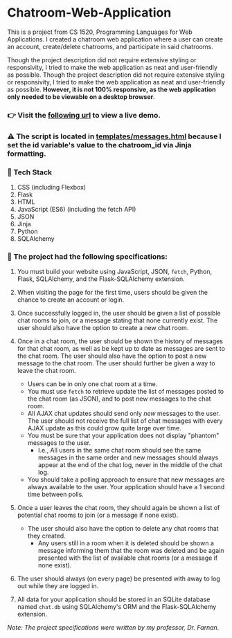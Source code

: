 # Chatroom-Web-Application

This is a project from CS 1520, Programming Languages for Web Applications. I created a chatroom web application where a user can create an account, create/delete chatrooms, and participate in said chatrooms. 

Though the project description did not require extensive styling or responsivity, I tried to make the web application as neat and user-friendly as possible. Though the project description did not require extensive styling or responsivity, I tried to make the web application as neat and user-friendly as possible. **However, it is not 100% responsive, as the web application only needed to be viewable on a desktop browser**.

### :point_right: Visit the [following url](http://valhos.pythonanywhere.com/) to view a live demo.

### :warning: The script is located in [templates/messages.html](https://github.com/val-l-hosler/Chatroom-Web-Application/blob/main/templates/messages.html) because I set the id variable's value to the chatroom_id via Jinja formatting.

### 🧰 Tech Stack 
1. CSS (including Flexbox)
2. Flask
3. HTML
4. JavaScript (ES6) (including the fetch API)
5. JSON
6. Jinja
7. Python
8. SQLAlchemy

### :memo: The project had the following specifications:

1. You must build your website using JavaScript, JSON, `fetch`, Python, Flask,
	SQLAlchemy, and the Flask-SQLAlchemy extension.

2. When visiting the page for the first time, users should be given the chance
	to create an account or login.

3. Once successfully logged in, the user should be given a list of possible
	chat rooms to join, or a message stating that none currently exist.  The
	user should also have the option to create a new chat room.

4. Once in a chat room, the user should be shown the history of messages for
	that chat room, as well as be kept up to date as messages are sent to the
	chat room. The user should also have the option to post a new message to
	the chat room. The user should further be given a way to leave the chat
	room.

	* Users can be in only one chat room at a time.
	* You must use `fetch` to retrieve update the list of messages posted to the
	  chat room (as JSON), and to post new messages to the chat room.
	* All AJAX chat updates should send only *new* messages to the user.  The
	  user should not receive the full list of chat messages with every AJAX
	  update as this could grow quite large over time.
	* You must be sure that your application does not display "phantom"
	  messages to the user.
		* I.e., All users in the same chat room should see the same messages in
		  the same order and new messages should always appear at the end of
		  the chat log, never in the middle of the chat log.
	* You should take a polling approach to ensure that new messages are always
	  available to the user. Your application should have a 1 second time
	  between polls.

5. Once a user leaves the chat room, they should again be shown a list of
	potential chat rooms to join (or a message if none exist).

	* The user should also have the option to delete any chat rooms that they
	  created.
		* Any users still in a room when it is deleted should be shown a
		  message informing them that the room was deleted and be again
		  presented with the list of available chat rooms (or a message if none
		  exist).
		  
6. The user should always (on every page) be presented with away to log out
	while they are logged in.

7. All data for your application should be stored in an SQLite database named
	`chat.db` using SQLAlchemy's ORM and the Flask-SQLAlchemy extension.

<em>Note: The project specifications were written by my professor, Dr. Farnan.</em>
